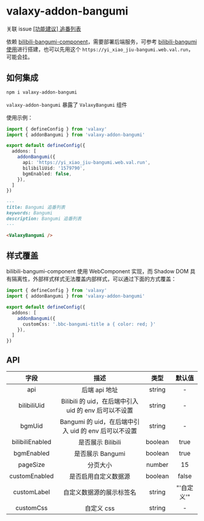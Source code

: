 # valaxy-addon-bangumi

关联 issue [[功能建议] 追番列表](https://github.com/YunYouJun/valaxy/issues/296)

依赖 [bilibili-bangumi-component](https://github.com/yixiaojiu/bilibili-bangumi-component)，需要部署后端服务，可参考 [bilibili-bangumi 使用](https://github.com/yixiaojiu/bilibili-bangumi-component/blob/main/docs/backend.md)进行搭建，也可以先用这个 `https://yi_xiao_jiu-bangumi.web.val.run`，可能会挂。

## 如何集成

```bash
npm i valaxy-addon-bangumi
```

`valaxy-addon-bangumi` 暴露了 `ValaxyBangumi` 组件

使用示例：

```ts [valaxy.config.ts]
import { defineConfig } from 'valaxy'
import { addonBangumi } from 'valaxy-addon-bangumi'

export default defineConfig({
  addons: [
    addonBangumi({
      api: 'https://yi_xiao_jiu-bangumi.web.val.run',
      bilibiliUid: '1579790',
      bgmEnabled: false,
    }),
  ]
})
```

```md
---
title: Bangumi 追番列表
keywords: Bangumi
description: Bangumi 追番列表
---

<ValaxyBangumi />
```

## 样式覆盖

bilibili-bangumi-component 使用 WebComponent 实现，而 Shadow DOM 具有隔离性，外部样式样式无法覆盖内部样式，可以通过下面的方式覆盖：

```ts [valaxy.config.ts]
import { defineConfig } from 'valaxy'
import { addonBangumi } from 'valaxy-addon-bangumi'

export default defineConfig({
  addons: [
    addonBangumi({
      customCss: '.bbc-bangumi-title a { color: red; }'
    }),
  ]
})
```

## API

| 字段           | 描述                                                 | 类型    | 默认值 |
|:--------------:|:----------------------------------------------------:|:------:|:------:|
| api                | 后端 api 地址                                     |  string | - |
| bilibiliUid       | Bilibili 的 uid，在后端中引入 uid 的 env 后可以不设置 |  string | - |
| bgmUid            | Bangumi 的 uid，在后端中引入 uid 的 env 后可以不设置  |  string | - |
| bilibiliEnabled   | 是否展示 Bilibili                                 |  boolean | true |
| bgmEnabled        | 是否展示 Bangumi                                  |  boolean | true |
| pageSize          | 分页大小                                          |  number | 15 |
| customEnabled     | 是否启用自定义数据源                                |  boolean | false |
| customLabel       | 自定义数据源的展示标签名                             |  string | "'自定义'" |
| customCss          | 自定义 css                                        | string | - |
